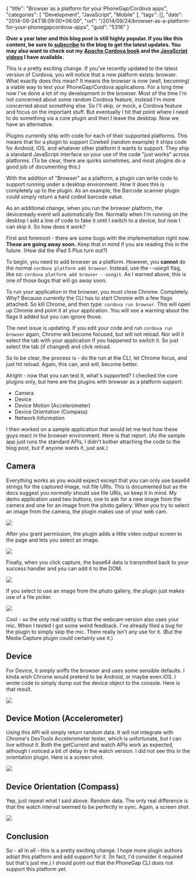 {
	"title": "Browser as a platform for your PhoneGap/Cordova apps",
	"categories": [
		"Development",
		"JavaScript",
		"Mobile"
	],
	"tags": [],
	"date": "2014-09-24T18:09:00+06:00",
	"url": "/2014/09/24/browser-as-a-platform-for-your-phonegapcordova-apps",
	"guid": "5316"
}

<strong>Over a year later and this blog post is still highly popular. If you like this content, be sure to <a href="https://feedburner.google.com/fb/a/mailverify?uri=RaymondCamdensBlog&loc=en_US">subscribe</a> to the blog to get the latest updates. You may also want to check out my <a href="http://www.manning.com/camden">Apache Cordova book</a> and the <a href="/about-me">JavaScript videos</a> I have available.</strong>

<p>
This is a pretty exciting change. If you've recently updated to the latest version of Cordova, you will notice that a new platform exists: browser. What exactly does this mean? It means the browser is now (well, becoming) a viable way to test your PhoneGap/Cordova applications. For a long time now I've done a lot of my development in the browser. Most of the time I'm not concerned about some random Cordova feature, instead I'm more concerned about something else. So I'll skip, or mock, a Cordova feature and focus on the important stuff. But eventually I hit that point where I need to do something via a core plugin and then I leave the desktop. Now we have an alternative.
</p>
<!--more-->
<p>
Plugins currently ship with code for each of their supported platforms. This means that for a plugin to support Cowbell (random example) it ships code for Android, iOS, and whatever other platform it wants to support. They ship a standard JavaScript interface so your use of the code "just works" across platforms. (To be clear, there are quirks sometimes, and most plugins do a good job of documenting this.)
</p>

<p>
With the addition of "Browser" as a platform, a plugin can write code to support running under a desktop environment. <i>How</i> it does this is completely up to the plugin. As an example, the Barcode scanner plugin could simply return a hard coded barcode value. 
</p>

<p>
As an additional change, when you run the browser platform, the deviceready event will automatically fire. Normally when I'm running on the desktop I add a line of code to fake it until I switch to a device, but now I can skip it. So how does it work?
</p>

<p>
First and foremost - there are some bugs with the implementation right now. <strong>These are going away soon.</strong> Keep that in mind if you are reading this in the future. (How did the iPad 5 Plus turn out?)
</p>

<p>
To begin, you need to add browser as a platform. However, you <strong>cannot</strong> do the normal <code>cordova platform add browser</code>. Instead, use the --usegit flag, like so: <code>cordova platform add browser --usegit</code>. As I warned above, this is one of those bugs that will go away soon.
</p>

<p>
To run your application in the browser, you must close Chrome. Completely. Why? Because currently the CLI has to start Chrome with a few flags attached. So kill Chrome, and then type: <code>cordova run browser</code>. This will open up Chrome and point it at your application. You will see a warning about the flags it added but you can ignore those.
</p>

<p>
The next issue is updating. If you edit your code and run <code>cordova run browser</code> again, Chrome will become focused, but will not reload. Nor will it select the tab with your application if you happened to switch it. So just select the tab (if changed) and click reload.
</p>

<p>
So to be clear, the process is - do the run at the CLI, let Chrome focus, and just hit reload. Again, this can, and will, become better.
</p>

<p>
Alright - now that you can test it, what's supported? I checked the core plugins only, but here are the plugins with browser as a platform support:
</p>

<ul>
<li>Camera</li>
<li>Device</li>
<li>Device Motion (Accelerometer)</li>
<li>Device Orientation (Compass)</li>
<li>Network Information</li>
</ul>

<p>
I then worked on a sample application that would let me test how these guys react in the browser environment. Here is that report. (As the sample app just runs the standard APIs, I didn't bother attaching the code to the blog post, but if anyone wants it, just ask.)
</p>

<h2>Camera</h2>

<p>
Everything works as you would expect except that you can only use base64 strings for the captured image, not file URIs. This is documented but as the docs suggest you <i>normally</i> should use file URIs, so keep it in mind. My demo application used two buttons, one to ask for a new image from the camera and one for an image from the photo gallery. When you try to select an image from the camera, the plugin makes use of your web cam.
</p>

<p>
<img src="http://static.raymondcamden.com/images/shot111.png" class="bthumb" />
</p>

<p>
After you grant permission, the plugin adds a little video output screen to the page and lets you select an image.
</p>

<p>
<img src="http://static.raymondcamden.com/images/shot211.png" class="bthumb"/>
</p>

<p>
Finally, when you click capture, the base64 data is transmitted back to your success handler and you can add it to the DOM.
</p>

<p>
<img src="http://static.raymondcamden.com/images/shot37.png" class="bthumb" />
</p>

<p>
If you select to use an image from the photo gallery, the plugin just makes use of a file picker.
</p>

<p>
<img src="http://static.raymondcamden.com/images/shot41.png" class="bthumb" />
</p>

<p>
Cool - so the only real oddity is that the webcam version also uses your mic. When I tested I got some weird feedback. I've already filed a bug for the plugin to simply skip the mic. There really isn't any use for it. (But the Media Capture plugin could certainly use it.)
</p>

<h2>Device</h2>

<p>
For Device, it simply sniffs the browser and uses some sensible defaults. I kinda wish Chrome would pretend to be Android, or maybe even iOS. I wrote code to simply dump out the device object to the console. Here is that result.
</p>

<p>
<img src="http://static.raymondcamden.com/images/shot51.png" class="bthumb" />
</p>

<h2>Device Motion (Accelerometer)</h2>

<p>
Using this API will simply return random data. It will <i>not</i> integrate with Chrome's DevTools Accelerometer tester, which is unfortunate, but I can live without it. Both the getCurrent and watch APIs work as expected, although I noticed a bit of delay in the watch version. I did not see this in the orientation plugin. Here is a screen shot.
</p>

<p>
<img src="http://static.raymondcamden.com/images/shot61.png" class="bthumb" />
</p>

<h2>Device Orientation (Compass)</h2>

<p>
Yep, just repeat what I said above. Random data. The only real difference is that the watch interval seemed to be perfectly in sync. Again, a screen shot.
</p>

<p>
<img src="http://static.raymondcamden.com/images/shot71.png" class="bthumb" />
</p>

<h2>Conclusion</h2>

<p>
So - all in all - this is a pretty exciting change. I hope more plugin authors adopt this platform and add support for it. (In fact, I'd consider it <i>required</i> but that's just me.) I should point out that the PhoneGap CLI does not support this platform yet.
</p>